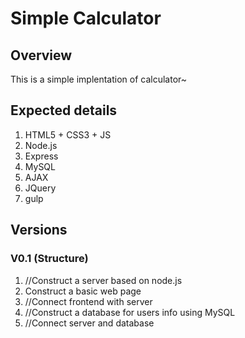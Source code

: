# Simple Calculator

## Overview

This is a simple implentation of calculator~

## Expected details

1. HTML5 + CSS3 + JS
1. Node.js
1. Express
1. MySQL
1. AJAX
1. JQuery
1. gulp

## Versions

### V0.1 (Structure)

1. //Construct a server based on node.js
1. Construct a basic web page
1. //Connect frontend with server
1. //Construct a database for users info using MySQL
1. //Connect server and database 
